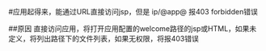 #应用起得来，能通过URL直接访问jsp，但是 ip/@app@ 报403 forbidden错误

##原因 直接访问应用，将打开应用配置的welcome路径的jsp或HTML，如果未定义，将列出路径下的文件列表，如果无权限，将报403错误